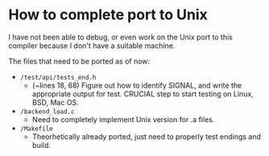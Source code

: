 # How to complete port to Unix

I have not been able to debug, or even work on the Unix port to this compiler because I don't have a suitable machine.

The files that need to be ported as of now:
- `/test/api/tests_end.h`
	- (~lines 18, 68) Figure out how to identify SIGNAL, and write the appropriate output for test. CRUCIAL step to start testing on Linux, BSD, Mac OS.
- `/backend_load.c`
	- Need to completely implement Unix version for .a files.
- `/Makefile`
	- Theorhetically already ported, just need to properly test endings and build.
